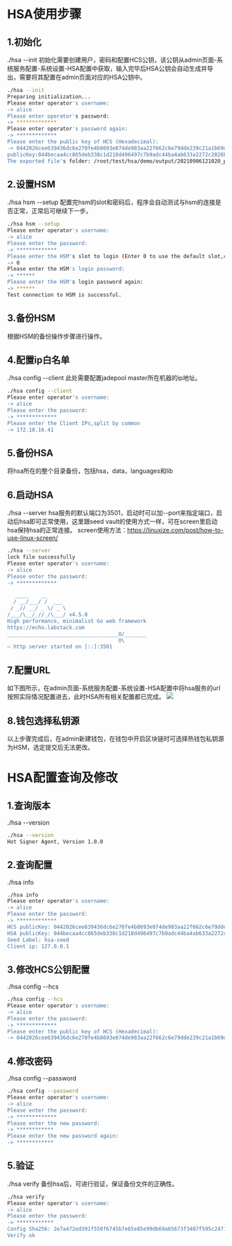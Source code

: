 # HSA使用步骤
## 1.初始化
./hsa --init
初始化需要创建用户，密码和配置HCS公钥，该公钥从admin页面-系统服务配置-系统设置-HSA配置中获取，输入完毕后HSA公钥会自动生成并导出，需要将其配置在admin页面对应的HSA公钥中。
```bash
./hsa --init
Preparing initialization...
Please enter operator's username:
-> alice
Please enter operator's password:
-> *************
Please enter operator's password again:
-> *************
Please enter the public key of HCS (Hexadecimal):
-> 0442026cee639436dc6e270fe4b8693e074de983aa22f662c6e79dde239c21a1b69def6d2c7067d7c911600254b6a88c70eda40565eae0e638e5ac552b4bace1bc
publicKey:044becaa4cc865deb338c1d218d496497c7b9adc44ba4ab633a2272c2826bdab3b7fcaf32cbbf10b8e101d318981fb8901110db43e70e82b717566a71651623482
The exported file's folder: /root/test/hsa/demo/output/20210906121020_publicKey.json
```

## 2.设置HSM
./hsa hsm --setup
配置完hsm的slot和密码后，程序会自动测试与hsm的连接是否正常，正常后可继续下一步。
```bash
./hsa hsm --setup
Please enter operator's username:
-> alice
Please enter the password:
-> *************
Please enter the HSM's slot to login (Enter 0 to use the default slot,cannot change,be careful!!!):
-> 0
Please enter the HSM's login password:
-> ******
Please enter the HSM's login password again:
-> ******
Test connection to HSM is successful.
```

## 3.备份HSM
根据HSM的备份操作步骤进行操作。

## 4.配置ip白名单
./hsa config --client
此处需要配置jadepool master所在机器的ip地址。
```bash
./hsa config --client
Please enter operator's username:
-> alice
Please enter the password:
-> *************
Please enter the Client IPs,split by common
-> 172.18.16.41
```

## 5.备份HSA
将hsa所在的整个目录备份，包括hsa，data，languages和lib

## 6.启动HSA
./hsa --server
hsa服务的默认端口为3501，启动时可以加--port来指定端口，启动后hsa即可正常使用，这里跟seed vault的使用方式一样，可在screen里启动hsa保持hsa的正常连接。
screen使用方法：https://linuxize.com/post/how-to-use-linux-screen/

```bash
./hsa --server
lock file successfully
Please enter operator's username:
-> alice
Please enter the password:
-> *************

   ____    __
  / __/___/ /  ___
 / _// __/ _ \/ _ \
/___/\__/_//_/\___/ v4.5.0
High performance, minimalist Go web framework
https://echo.labstack.com
____________________________________O/_______
                                    O\
⇨ http server started on [::]:3501
```

## 7.配置URL
如下图所示，在admin页面-系统服务配置-系统设置-HSA配置中将hsa服务的url按照实际情况配置进去，此时HSA所有相关配置都已完成。
![](image/hsa-settings.png)

## 8.钱包选择私钥源
以上步骤完成后，在admin新建钱包，在钱包中开启区块链时可选择热钱包私钥源为HSM，选定提交后无法更改。


# HSA配置查询及修改
## 1.查询版本
./hsa --version
```bash
./hsa --version
Hot Signer Agent, Version 1.0.0
```

## 2.查询配置
./hsa info
```bash
./hsa info
Please enter operator's username:
-> alice
Please enter the password:
-> *************
HCS publicKey: 0442026cee639436dc6e270fe4b8693e074de983aa22f662c6e79dde239c21a1b69def6d2c7067d7c911600254b6a88c70eda40565eae0e638e5ac552b4bace1bc
HSA publicKey: 044becaa4cc865deb338c1d218d496497c7b9adc44ba4ab633a2272c2826bdab3b7fcaf32cbbf10b8e101d318981fb8901110db43e70e82b717566a71651623482
Seed Label: hsa-seed
Client ip: 127.0.0.1
```

## 3.修改HCS公钥配置
./hsa config --hcs
```bash
./hsa config --hcs
Please enter operator's username:
-> alice
Please enter the password:
-> *************
Please enter the public key of HCS (Hexadecimal):
-> 0442026cee639436dc6e270fe4b8693e074de983aa22f662c6e79dde239c21a1b69def6d2c7067d7c911600254b6a88c70eda40565eae0e638e5ac552b4bace1bc
```

## 4.修改密码
./hsa config --password
```bash
./hsa config --password
Please enter operator's username:
-> alice
Please enter the password:
-> *************
Please enter the new password:
-> ************
Please enter the new password again:
-> ************
```

## 5.验证
./hsa verify
备份hsa后，可进行验证，保证备份文件的正确性。
```bash
./hsa verify
Please enter operator's username:
-> alice
Please enter the password:
-> ************
Config Sha256: 2e7a472ed391f550f6745b7e65e85e99db69a65673f3407f595c24717f468bac
Verify ok
```